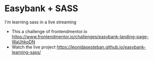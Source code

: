 # Easybank + SASS
I'm learning sass in a live streaming

- This a challenge of frontendmentor.io https://www.frontendmentor.io/challenges/easybank-landing-page-WaUhkoDN
- Watch the live project https://leonidasesteban.github.io/easybank-learning-sass/


